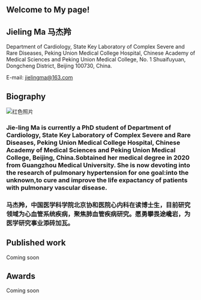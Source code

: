 ## Welcome to My page!
## Jieling Ma 马杰羚

Department of Cardiology, State Key Laboratory of Complex Severe and Rare Diseases, Peking Union Medical College Hospital, Chinese Academy of Medical Sciences and Peking Union Medical College, No. 1 Shuaifuyuan, Dongcheng District, Beijing 100730, China.

E-mail: jielingma@163.com

## Biography
![红色照片](https://user-images.githubusercontent.com/101517187/158203583-0a840ede-c23e-4baa-b3e1-6c1aa1c5e1e2.jpg)

### Jie-ling Ma is currently a PhD student of Department of Cardiology, State Key Laboratory of Complex Severe and Rare Diseases, Peking Union Medical College Hospital, Chinese Academy of Medical Sciences and Peking Union Medical College, Beijing, China.Sobtained her medical degree in 2020 from Guangzhou Medical University. She is now devoting into the research of pulmonary hypertension for one goal:into the unknown,to cure and improve the life expactancy of patients with pulmonary vascular disease. 
### 马杰羚，中国医学科学院北京协和医院心内科在读博士生，目前研究领域为心血管系统疾病，聚焦肺血管疾病研究。愿勇攀畏途巉岩，为医学研究事业添砖加瓦。

## Published work
Coming soon

## Awards
Coming soon

